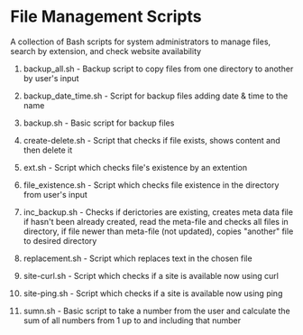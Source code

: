 # File Management Scripts
A collection of Bash scripts for system administrators to manage files, search by extension, and check website availability

1) backup_all.sh - Backup script to copy files from one directory to another by user's input

2) backup_date_time.sh - Script for backup files adding date & time to the name

3) backup.sh - Basic script for backup files 

4) create-delete.sh - Script that checks if file exists, shows content and then delete it

5) ext.sh - Script which checks file's existence by an extention

6) file_existence.sh - Script which checks file existence in the directory from user's input

7) inc_backup.sh - Checks if derictories are existing, creates meta data file if hasn't been already created, read the meta-file and checks all files in directory, if file newer than meta-file (not updated), copies "another" file to desired directory

8) replacement.sh - Script which replaces text in the chosen file

9) site-curl.sh - Script which checks if a site is available now using curl

10) site-ping.sh - Script which checks if a site is available now using ping

11) sumn.sh - Basic script to take a number from the user and calculate the sum of all numbers from 1 up to and including that number